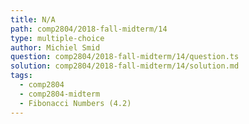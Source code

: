 ```yaml
---
title: N/A
path: comp2804/2018-fall-midterm/14
type: multiple-choice
author: Michiel Smid
question: comp2804/2018-fall-midterm/14/question.ts
solution: comp2804/2018-fall-midterm/14/solution.md
tags:
  - comp2804
  - comp2804-midterm
  - Fibonacci Numbers (4.2)
---
```

